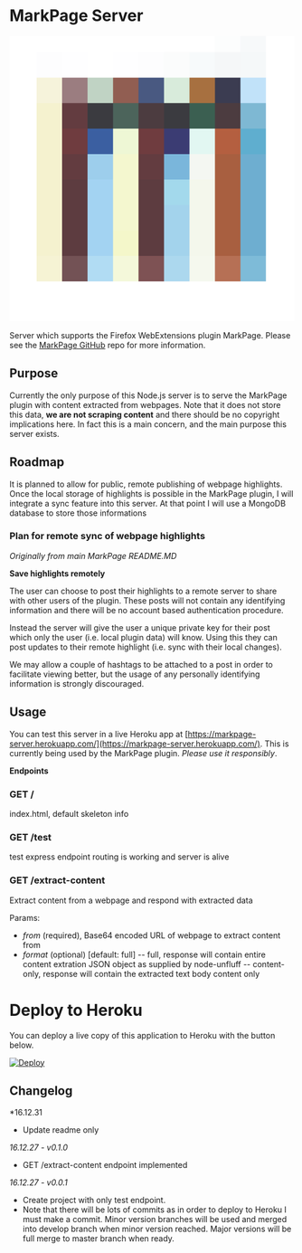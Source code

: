 # MarkPage Server

![](/public/markpage.png)

Server which supports the Firefox WebExtensions plugin MarkPage. Please see the [MarkPage GitHub](https://github.com/digithree/markpage) repo for more information.

## Purpose

Currently the only purpose of this Node.js server is to serve the MarkPage plugin with content extracted from webpages. Note that it does not store this data, **we are not scraping content** and there should be no copyright implications here. In fact this is a main concern, and the main purpose this server exists.

## Roadmap

It is planned to allow for public, remote publishing of webpage highlights. Once the local storage of highlights is possible in the MarkPage plugin, I will integrate a sync feature into this server. At that point I will use a MongoDB database to store those informations

### Plan for remote sync of webpage highlights

_Originally from main MarkPage README.MD_

**Save highlights remotely**

The user can choose to post their highlights to a remote server to share with other users of the plugin. These posts will not contain any identifying information and there will be no account based authentication procedure.

Instead the server will give the user a unique private key for their post which only the user (i.e. local plugin data) will know. Using this they can post updates to their remote highlight (i.e. sync with their local changes).

We may allow a couple of hashtags to be attached to a post in order to facilitate viewing better, but the usage of any personally identifying information is strongly discouraged.

## Usage

You can test this server in a live Heroku app at [https://markpage-server.herokuapp.com/](https://markpage-server.herokuapp.com/). This is currently being used by the MarkPage plugin. _Please use it responsibly_.

**Endpoints**

### GET /

index.html, default skeleton info

### GET /test

test express endpoint routing is working and server is alive

### GET /extract-content

Extract content from a webpage and respond with extracted data

Params:

- _from_ (required), Base64 encoded URL of webpage to extract content from
- _format_ (optional) [default: full]
-- full, response will contain entire content extration JSON object as supplied by node-unfluff
-- content-only, response will contain the extracted text body content only

# Deploy to Heroku

You can deploy a live copy of this application to Heroku with the button below.

[![Deploy](https://www.herokucdn.com/deploy/button.png)](https://heroku.com/deploy?template=https://github.com/digithree/web-db-intermediary)

## Changelog

*16.12.31
- Update readme only

*16.12.27 - v0.1.0*
- GET /extract-content endpoint implemented

*16.12.27 - v0.0.1*

- Create project with only test endpoint.
- Note that there will be lots of commits as in order to deploy to Heroku I must make a commit. Minor version branches will be used and merged into develop branch when minor version reached. Major versions will be full merge to master branch when ready.